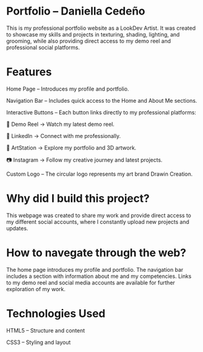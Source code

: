 # Portfolio – Daniella Cedeño
This is my professional portfolio website as a LookDev Artist.
It was created to showcase my skills and projects in texturing, shading, lighting, and grooming, while also providing direct access to my demo reel and professional social platforms.
# Features
Home Page – Introduces my profile and portfolio.

Navigation Bar – Includes quick access to the Home and About Me sections.

Interactive Buttons – Each button links directly to my professional platforms:

🎥 Demo Reel → Watch my latest demo reel.

💼 LinkedIn → Connect with me professionally.

🎨 ArtStation → Explore my portfolio and 3D artwork.

📷 Instagram → Follow my creative journey and latest projects.

Custom Logo – The circular logo represents my art brand Drawin Creation.
# Why did I build this project?
This webpage was created to share my work and provide direct access to my different social accounts, where I constantly upload new projects and updates.
# How to navegate through the web? 
The home page introduces my profile and portfolio.
The navigation bar includes a section with information about me and my competencies.
Links to my demo reel and social media accounts are available for further exploration of my work.
# Technologies Used
HTML5 – Structure and content

CSS3 – Styling and layout
